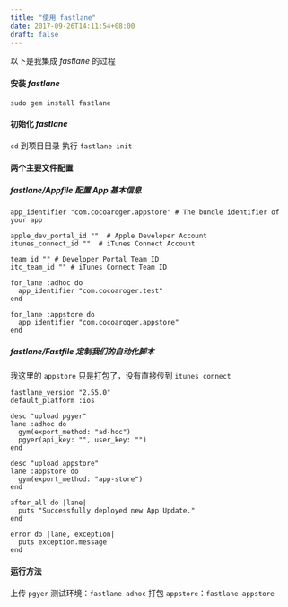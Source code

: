 ```yaml
---
title: "使用 fastlane"
date: 2017-09-26T14:11:54+08:00
draft: false
---
```


以下是我集成 *fastlane* 的过程

#### 安装 *fastlane*
`sudo gem install fastlane`

#### 初始化 *fastlane*
`cd` 到项目目录
执行 `fastlane init`

#### 两个主要文件配置
##### *fastlane/Appfile* 配置 App 基本信息

``` ruby-lang
app_identifier "com.cocoaroger.appstore" # The bundle identifier of your app

apple_dev_portal_id ""  # Apple Developer Account
itunes_connect_id ""  # iTunes Connect Account

team_id "" # Developer Portal Team ID
itc_team_id "" # iTunes Connect Team ID

for_lane :adhoc do
  app_identifier "com.cocoaroger.test"
end

for_lane :appstore do
  app_identifier "com.cocoaroger.appstore"
end
```

##### *fastlane/Fastfile* 定制我们的自动化脚本
我这里的 `appstore` 只是打包了，没有直接传到 `itunes connect`

``` ruby-lang
fastlane_version "2.55.0"
default_platform :ios

desc "upload pgyer"
lane :adhoc do
  gym(export_method: "ad-hoc")
  pgyer(api_key: "", user_key: "")
end

desc "upload appstore"
lane :appstore do
  gym(export_method: "app-store")
end

after_all do |lane|
  puts "Successfully deployed new App Update."
end

error do |lane, exception|
  puts exception.message
end
```

#### 运行方法
上传 `pgyer` 测试环境：`fastlane adhoc`
打包 `appstore`：`fastlane appstore`
